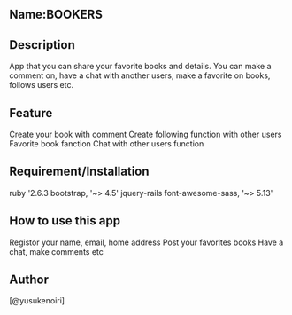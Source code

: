 ## Name:BOOKERS

## Description
App that you can share your favorite books and details.
You can make a comment on, have a chat with another users, make a favorite on books, follows users etc.

## Feature
Create your book with comment
Create following function with other users
Favorite book fanction
Chat with other users function

## Requirement/Installation
ruby '2.6.3
bootstrap, '~> 4.5'
jquery-rails
font-awesome-sass, '~> 5.13'

## How to use this app
Registor your name, email, home address
Post your favorites books
Have a chat, make comments etc

## Author
[@yusukenoiri]
